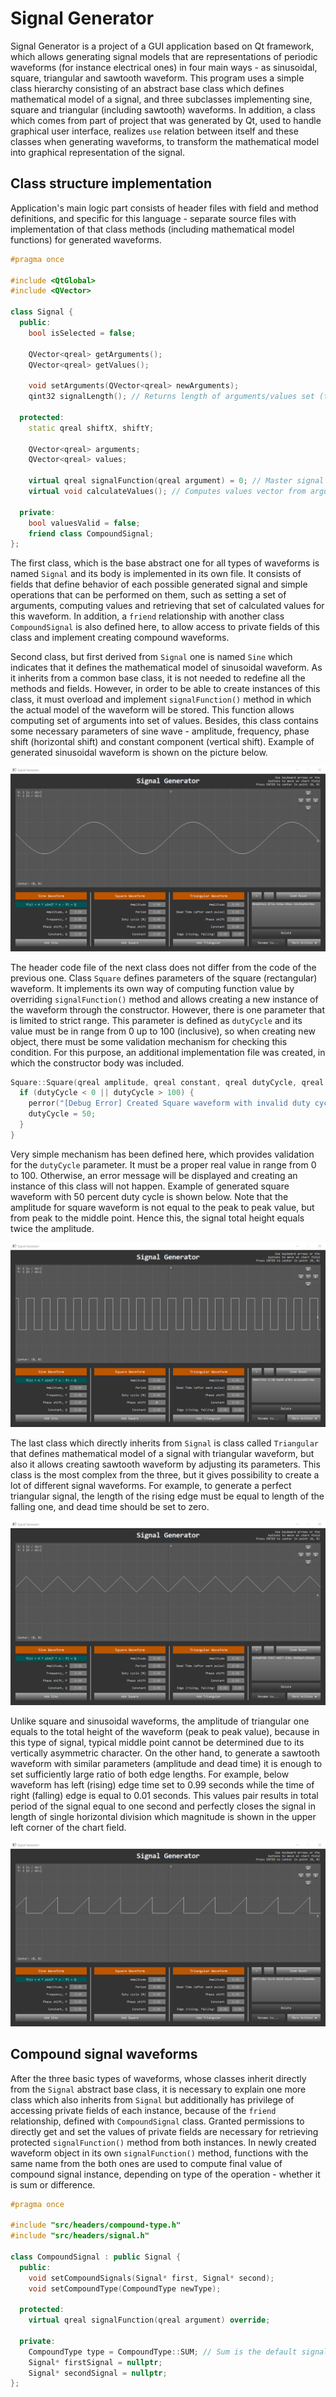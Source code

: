 # Signal Generator

Signal Generator is a project of a GUI application based on Qt framework, which allows generating signal models that are representations of periodic waveforms (for instance electrical ones) in four main ways - as sinusoidal, square, triangular and sawtooth waveform. This program uses a simple class hierarchy consisting of an abstract base class which defines mathematical model of a signal, and three subclasses implementing sine, square and triangular (including sawtooth) waveforms. In addition, a class which comes from part of project that was generated by Qt, used to handle graphical user interface, realizes `use` relation between itself and these classes when generating waveforms, to transform the mathematical model into graphical representation of the signal.

## Class structure implementation

Application's main logic part consists of header files with field and method definitions, and specific for this language - separate source files with implementation of that class methods (including mathematical model functions) for generated waveforms.

```cpp
#pragma once

#include <QtGlobal>
#include <QVector>

class Signal {
  public:
    bool isSelected = false;

    QVector<qreal> getArguments();
    QVector<qreal> getValues();

    void setArguments(QVector<qreal> newArguments);
    qint32 signalLength(); // Returns length of arguments/values set (they should be equal - if not then this function returns -1 which means an error).

  protected:
    static qreal shiftX, shiftY;

    QVector<qreal> arguments;
    QVector<qreal> values;

    virtual qreal signalFunction(qreal argument) = 0; // Master signal function (mathematical model) which converts an argument into proper value.
    virtual void calculateValues(); // Computes values vector from arguments vector.

  private:
    bool valuesValid = false;
    friend class CompoundSignal;
};
```

The first class, which is the base abstract one for all types of waveforms is named `Signal` and its body is implemented in its own file. It consists of fields that define behavior of each possible generated signal and simple operations that can be performed on them, such as setting a set of arguments, computing values and retrieving that set of calculated values for this waveform. In addition, a `friend` relationship with another class `CompoundSignal` is also defined here, to allow access to private fields of this class and implement creating compound waveforms.

Second class, but first derived from `Signal` one is named `Sine` which indicates that it defines the mathematical model of sinusoidal waveform. As it inherits from a common base class, it is not needed to redefine all the methods and fields. However, in order to be able to create instances of this class, it must overload and implement `signalFunction()` method in which the actual model of the waveform will be stored. This function allows computing set of arguments into set of values. Besides, this class contains some necessary parameters of sine wave - amplitude, frequency, phase shift (horizontal shift) and constant component (vertical shift). Example of generated sinusoidal waveform is shown on the picture below.

<p align="center">
  <img alt="Sine waveform example" src="https://raw.githubusercontent.com/Aquaver/signal-generator/master/assets/example-sine.png">
</p>

The header code file of the next class does not differ from the code of the previous one. Class `Square` defines parameters of the square (rectangular) waveform. It implements its own way of computing function value by overriding `signalFunction()` method and allows creating a new instance of the waveform through the constructor. However, there is one parameter that is limited to strict range. This parameter is defined as `dutyCycle` and its value must be in range from 0 up to 100 (inclusive), so when creating new object, there must be some validation mechanism for checking this condition. For this purpose, an additional implementation file was created, in which the constructor body was included.

```cpp
Square::Square(qreal amplitude, qreal constant, qreal dutyCycle, qreal period, qreal phase) : amplitude{amplitude}, constant{constant}, dutyCycle{dutyCycle}, period{period}, phase{phase} {
  if (dutyCycle < 0 || dutyCycle > 100) {
    perror("[Debug Error] Created Square waveform with invalid duty cycle");
    dutyCycle = 50;
  }
}
```

Very simple mechanism has been defined here, which provides validation for the `dutyCycle` parameter. It must be a proper real value in range from 0 to 100. Otherwise, an error message will be displayed and creating an instance of this class will not happen. Example of generated square waveform with 50 percent duty cycle is shown below. Note that the amplitude for square waveform is not equal to the peak to peak value, but from peak to the middle point. Hence this, the signal total height equals twice the amplitude.

<p align="center">
  <img alt="Square waveform example" src="https://raw.githubusercontent.com/Aquaver/signal-generator/master/assets/example-square.png">
</p>

The last class which directly inherits from `Signal` is class called `Triangular` that defines mathematical model of a signal with triangular waveform, but also it allows creating sawtooth waveform by adjusting its parameters. This class is the most complex from the three, but it gives possibility to create a lot of different signal waveforms. For example, to generate a perfect triangular signal, the length of the rising edge must be equal to length of the falling one, and dead time should be set to zero.

<p align="center">
  <img alt="Triangular waveform example" src="https://raw.githubusercontent.com/Aquaver/signal-generator/master/assets/example-triangular.png">
</p>

Unlike square and sinusoidal waveforms, the amplitude of triangular one equals to the total height of the waveform (peak to peak value), because in this type of signal, typical middle point cannot be determined due to its vertically asymmetric character. On the other hand, to generate a sawtooth waveform with similar parameters (amplitude and dead time) it is enough to set sufficiently large ratio of both edge lengths. For example, below waveform has left (rising) edge time set to 0.99 seconds while the time of right (falling) edge is equal to 0.01 seconds. This values pair results in total period of the signal equal to one second and perfectly closes the signal in length of single horizontal division which magnitude is shown in the upper left corner of the chart field.

<p align="center">
  <img alt="Sawtooth waveform example" src="https://raw.githubusercontent.com/Aquaver/signal-generator/master/assets/example-sawtooth.png">
</p>

## Compound signal waveforms

After the three basic types of waveforms, whose classes inherit directly from the `Signal` abstract base class, it is necessary to explain one more class which also inherits from `Signal` but additionally has privilege of accessing private fields of each instance, because of the `friend` relationship, defined with `CompoundSignal` class. Granted permissions to directly get and set the values of private fields are necessary for retrieving protected `signalFunction()` method from both instances. In newly created waveform object in its own `signalFunction()` method, functions with the same name from the both ones are used to compute final value of compound signal instance, depending on type of the operation - whether it is sum or difference.

```cpp
#pragma once

#include "src/headers/compound-type.h"
#include "src/headers/signal.h"

class CompoundSignal : public Signal {
  public:
    void setCompoundSignals(Signal* first, Signal* second);
    void setCompoundType(CompoundType newType);

  protected:
    virtual qreal signalFunction(qreal argument) override;

  private:
    CompoundType type = CompoundType::SUM; // Sum is the default signal compound type.
    Signal* firstSignal = nullptr;
    Signal* secondSignal = nullptr;
};
```
